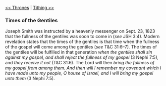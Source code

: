[<< Thrones](Thrones)  |  [Tithing >>](Tithing)

### Times of the Gentiles
Joseph Smith was instructed by a heavenly messenger on Sept. 23, 1823 that the fullness of the gentiles was soon to come in (*see* JSH 3:4). Modern revelation states that the times of the gentiles is that time when the fullness of the gospel will come among the gentiles (*see* T&C 31:6–7). The times of the gentiles will be fulfilled in that generation *when the gentiles shall sin against my gospel, and shall reject the fullness of my gospel* (3 Nephi 7:5), and *they receive it not* (T&C 31:6). The Lord will then *bring the fullness of my gospel from among them. And then will I remember my covenant which I have made unto my people, O house of Israel, and I will bring my gospel unto them* (3 Nephi 7:5).
